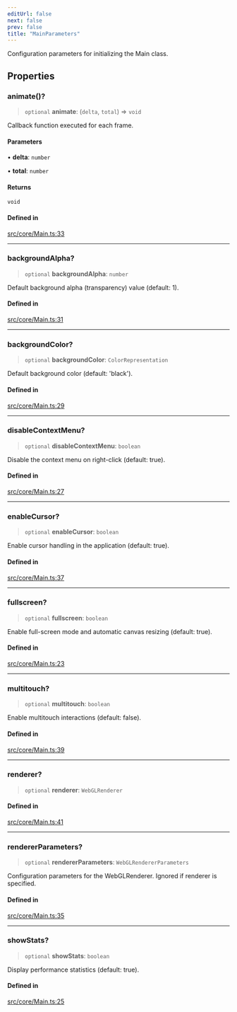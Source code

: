 ```yaml
---
editUrl: false
next: false
prev: false
title: "MainParameters"
---
```


Configuration parameters for initializing the Main class.

## Properties

### animate()?

> `optional` **animate**: (`delta`, `total`) => `void`

Callback function executed for each frame.

#### Parameters

• **delta**: `number`

• **total**: `number`

#### Returns

`void`

#### Defined in

[src/core/Main.ts:33](https://github.com/agargaro/three.ez/blob/6a659b7871154988e88d8973e76bf92863e7cc6e/src/core/Main.ts#L33)

***

### backgroundAlpha?

> `optional` **backgroundAlpha**: `number`

Default background alpha (transparency) value (default: 1).

#### Defined in

[src/core/Main.ts:31](https://github.com/agargaro/three.ez/blob/6a659b7871154988e88d8973e76bf92863e7cc6e/src/core/Main.ts#L31)

***

### backgroundColor?

> `optional` **backgroundColor**: `ColorRepresentation`

Default background color (default: 'black').

#### Defined in

[src/core/Main.ts:29](https://github.com/agargaro/three.ez/blob/6a659b7871154988e88d8973e76bf92863e7cc6e/src/core/Main.ts#L29)

***

### disableContextMenu?

> `optional` **disableContextMenu**: `boolean`

Disable the context menu on right-click (default: true).

#### Defined in

[src/core/Main.ts:27](https://github.com/agargaro/three.ez/blob/6a659b7871154988e88d8973e76bf92863e7cc6e/src/core/Main.ts#L27)

***

### enableCursor?

> `optional` **enableCursor**: `boolean`

Enable cursor handling in the application (default: true).

#### Defined in

[src/core/Main.ts:37](https://github.com/agargaro/three.ez/blob/6a659b7871154988e88d8973e76bf92863e7cc6e/src/core/Main.ts#L37)

***

### fullscreen?

> `optional` **fullscreen**: `boolean`

Enable full-screen mode and automatic canvas resizing (default: true).

#### Defined in

[src/core/Main.ts:23](https://github.com/agargaro/three.ez/blob/6a659b7871154988e88d8973e76bf92863e7cc6e/src/core/Main.ts#L23)

***

### multitouch?

> `optional` **multitouch**: `boolean`

Enable multitouch interactions (default: false).

#### Defined in

[src/core/Main.ts:39](https://github.com/agargaro/three.ez/blob/6a659b7871154988e88d8973e76bf92863e7cc6e/src/core/Main.ts#L39)

***

### renderer?

> `optional` **renderer**: `WebGLRenderer`

#### Defined in

[src/core/Main.ts:41](https://github.com/agargaro/three.ez/blob/6a659b7871154988e88d8973e76bf92863e7cc6e/src/core/Main.ts#L41)

***

### rendererParameters?

> `optional` **rendererParameters**: `WebGLRendererParameters`

Configuration parameters for the WebGLRenderer. Ignored if renderer is specified.

#### Defined in

[src/core/Main.ts:35](https://github.com/agargaro/three.ez/blob/6a659b7871154988e88d8973e76bf92863e7cc6e/src/core/Main.ts#L35)

***

### showStats?

> `optional` **showStats**: `boolean`

Display performance statistics (default: true).

#### Defined in

[src/core/Main.ts:25](https://github.com/agargaro/three.ez/blob/6a659b7871154988e88d8973e76bf92863e7cc6e/src/core/Main.ts#L25)
